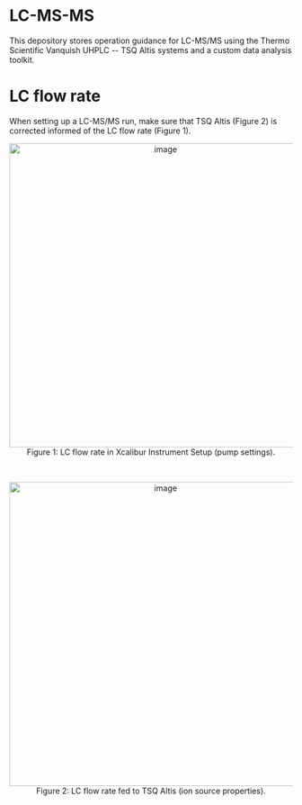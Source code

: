 # LC-MS-MS
This depository stores operation guidance for LC-MS/MS using the Thermo Scientific Vanquish UHPLC -- TSQ Altis systems and a custom data analysis toolkit.

# LC flow rate
When setting up a LC-MS/MS run, make sure that TSQ Altis (Figure 2) is corrected informed of the LC flow rate (Figure 1).

<p align="center">
  <img width="540" alt="image" src="https://github.com/CreLox/LC-MS-MS/assets/VanquishUHPLCFlowRate.png"><br>
  Figure 1: LC flow rate in Xcalibur Instrument Setup (pump settings).
</p>
<br>
<p align="center">
  <img width="540" alt="image" src="https://github.com/CreLox/LC-MS-MS/assets/TSQAltisFlowRate.png"><br>
  Figure 2: LC flow rate fed to TSQ Altis (ion source properties).
</p>
